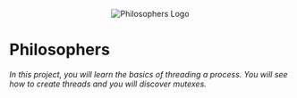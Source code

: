 <p align="center"> 
   <img src="https://github.com/Clmntsnd/42-project-badges/blob/main/badges/philosophersn.png" alt="Philosophers Logo">
</p>

# Philosophers

_In this project, you will learn the basics of threading a process.
You will see how to create threads and you will discover mutexes._